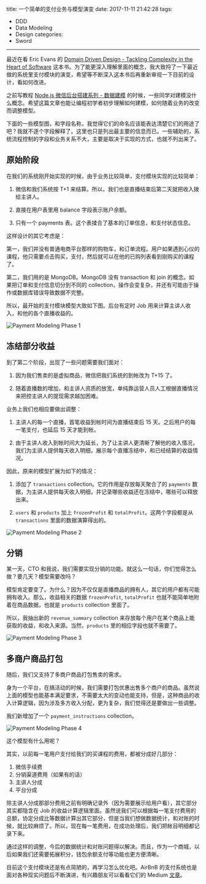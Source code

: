 title: 一个简单的支付业务与模型演变
date: 2017-11-11 21:42:28
tags:
  - DDD
  - Data Modeling
  - Design
categories:
  - Sword
---


[Node.js 微信后台搭建系列 - 数据建模]: http://www.thinkingincrowd.me/2016/11/13/Node-js-Wechat-Web-App-Tutorial-Data-Modeling/
[Domain Driven Design - Tackling Complexity in the Heart of Software]: https://www.amazon.com/Domain-Driven-Design-Tackling-Complexity-Software/dp/0321125215/ref=sr_1_1

最近在看 Eric Evans 的 [Domain Driven Design - Tackling Complexity in the Heart of Software][] 这本书。为了能更深入理解里面的概念，我大致捋了一下最近做的系统里支付模块的演变，希望等不断深入这本书后再重新审视一下目前的设计，看如何改进。  

之前写教程 [Node.js 微信后台搭建系列 - 数据建模][] 的时候，一些同学对建模没什么概念。希望这篇文章也能让编程初学者初步理解如何建模，如何随着业务的改变而调整模型。  

下面的一些模型图，和字段名称，我觉得它们的命名应该能表达清楚它们的用途了吧？我就不逐个字段解释了。这里也只是列出最主要的信息而已。一些辅助的，系统流程控制的字段和业务关系不大，主要是取决于实现的方式，也就不列出来了。  


## 原始阶段

在我们的系统刚开始实现的时候，由于业务比较简单，支付模块实现的比较简单：  

1. 微信和我们系统按 T+1 来结算。所以，我们也是直播结束后第二天就把收入拨给主讲人。  

2. 直接在用户表里用 balance 字段表示账户余额。  

3. 只有一个 payments 表。这个表揉合了基本的订单信息，和支付状态信息。  

这样设计的其它考虑是：  

第一，我们并没有普通电商平台那样的购物车，和订单流程。用户如果遇到心仪的课程，他只需要点击购买，支付，然后就可以在他的已购列表看到刚购买的课程了。  

第二，我们用的是 MongoDB。MongoDB 没有 transaction 和 join 的概念。如果把订单和支付信息切分到不同的 collection，操作会变复杂，并还有可能由于操作或数据库错误导致数据不完整。  

所以，最开始的支付模块模型大致如下图。后台有定时 Job 用来计算主讲人收入，和他的各个直播收益的。  

![Payment Modeling Phase 1](http://thinkingincrowd.u.qiniudn.com/payment-module-design-phase-1.png)


## 冻结部分收益

到了第二个阶段，出现了一些问题需要我们面对：  

1. 因为我们售卖的是虚拟商品，微信把我们系统的到帐改为 T+15 了。  

2. 随着直播数的增加，和主讲人资质的放宽，单纯靠运营人员人工根据直播情况来把控主讲人的提现需求越加困难。  

业务上我们也相应要做出调整：  

1. 主讲人的每一个直播，首笔收益到帐时间为直播结束后 15 天。之后用户的每一笔支付，也延后 15 天才能到帐。  

2. 由于主讲人收入到帐时间大为延长，为了让主讲人更清晰了解他的收入情况，我们为主讲人提供每天收入明细，展示每个直播冻结中，和已经结算的收益情况。  

因此，原来的模型扩展为如下的情况：  

1. 添加了 `transactions` collection。它的作用是存放每天聚合了的 `payments` 数据，为主讲人提供每天收入明细，并记录哪些收益还在冻结中，哪些可以释放出来。  

2. `users` 和 `products` 加上 `frozenProfit` 和 `totalProfit`。这两个字段都是从 `transactions` 里面的数据演算得出的。  

![Payment Modeling Phase 2](http://thinkingincrowd.u.qiniudn.com/payment-module-design-phase-2.png)


## 分销

某一天，CTO 和我说，我们需要实现分销的功能。就这么一句话，你们觉得怎么做？要几天？模型需要改吗？  

模型肯定要变了。为什么？因为不仅仅是直播商品的拥有人，其它的用户都有可能拥有收入。那么，收益相关的数据 `frozenProfit`, `totalProfit` 也就不能简单地附着在商品数据，也就是 `products` collection 里面了。  

所以，我抽出新的 `revenue_summary` collection 来存放每个用户在某个商品上能获取的收益，和收入来源。当然，`products` 里的相应字段也就不需要了。  

![Payment Modeling Phase 3](http://thinkingincrowd.u.qiniudn.com/payment-module-design-phase-3.png)


## 多商户商品打包

随后，我们又支持了多商户商品打包售卖的需求。  

身为一个平台，在搞活动的时候，我们需要打包优惠出售多个商户的商品。虽然说上面的模型也能基本满足要求，不需要太大的变动也能支持，但是，这种商品的收入计算逻辑，因为涉及多方收入分配，更为复杂，我们觉得还是要做出一些调整。  

我们新增加了一个 `payment_instructions` collection。  

![Payment Modeling Phase 4](http://thinkingincrowd.u.qiniudn.com/payment-module-design-phase-4.png)

这个模型有什么用呢？  

其实，以前每一笔用户支付给我们的买课程的费用，都被分成好几部分：  

1. 微信手续费  
2. 分销渠道费用（如果有的话）  
3. 主讲人分成  
4. 平台分成  

除主讲人分成那部分费用之前有明确记录外（因为需要展示给用户看），其它部分其实都隐含在 Job 的收益计算逻辑里面。虽然说我们可以根据每一笔支付费用的总额，协定分成比等数据计算出其它部分，但是当我们想做数据统计，和对账的时候，就比较麻烦了。所以，现在每一笔费用，在成功处理后，我们把帐目明细都记录下来。  

通过这样的调整，今后的数据统计和对账问题得以解决。而且，作为一个商城，以后如果我们还需要拓展积分，钱包余额支付等功能也更方便清晰。  

[文章]: https://medium.com/airbnb-engineering/scaling-airbnbs-payment-platform-43ebfc99b324

目前这个支付模块还是有点简陋的，再学习怎么优化吧。AirBnB 的支付系统也是面对各种现实问题后不断演进，有兴趣朋友可以看看它们的 Medium [文章][]。
